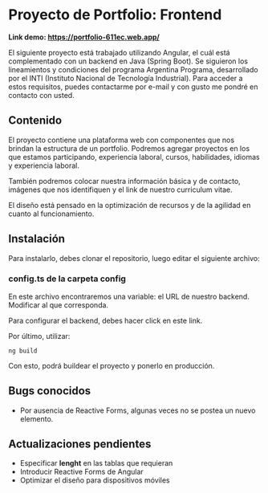 # Proyecto de Portfolio: Frontend

**Link demo: https://portfolio-611ec.web.app/**

El siguiente proyecto está trabajado utilizando Angular, el cuál está complementado con un backend en Java (Spring Boot). Se siguieron los lineamientos y condiciones del programa Argentina Programa, desarrollado por el INTI (Instituto Nacional de Tecnología Industrial). Para acceder a estos requisitos, puedes contactarme por e-mail y con gusto me pondré en contacto con usted.

## Contenido

El proyecto contiene una plataforma web con componentes que nos brindan la estructura de un portfolio. Podremos agregar proyectos en los que estamos participando, experiencia laboral, cursos, habilidades, idiomas y experiencia laboral.

También podremos colocar nuestra información básica y de contacto, imágenes que nos identifiquen y el link de nuestro curriculum vitae.

El diseño está pensado en la optimización de recursos y de la agilidad en cuanto al funcionamiento.

## Instalación

Para instalarlo, debes clonar el repositorio, luego editar el siguiente archivo:

### config.ts de la carpeta config

En este archivo encontraremos una variable: el URL de nuestro backend. Modificar al que corresponda.

Para configurar el backend, debes hacer click en este link.

Por último, utilizar:
```
ng build
```
Con esto, podrá buildear el proyecto y ponerlo en producción.

## Bugs conocidos

 - Por ausencia de Reactive Forms, algunas veces no se postea un nuevo elemento.
 
## Actualizaciones pendientes

- Especificar **lenght** en las tablas que requieran 
- Introducir Reactive Forms de Angular
- Optimizar el diseño para dispositivos móviles



